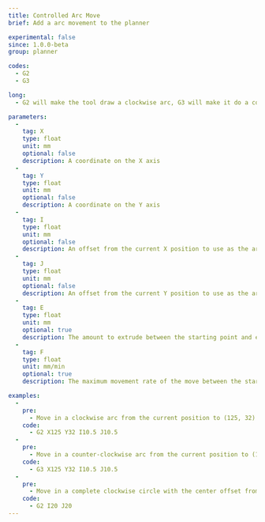 ```yaml
---
title: Controlled Arc Move
brief: Add a arc movement to the planner

experimental: false
since: 1.0.0-beta
group: planner

codes:
  - G2
  - G3

long:
  - G2 will make the tool draw a clockwise arc, G3 will make it do a counter-clockwise arc. Arcs are drawn as perfect circular segments, with the number of degrees (hence, length) determined by the angular difference between the start point and the end point with respect to the center point, by default G2/G3 will draw arcs with 1mm segments, so arcs below that threshold are not recommended.

parameters:
  -
    tag: X
    type: float
    unit: mm
    optional: false
    description: A coordinate on the X axis
  -
    tag: Y
    type: float
    unit: mm
    optional: false
    description: A coordinate on the Y axis
  -
    tag: I
    type: float
    unit: mm
    optional: false
    description: An offset from the current X position to use as the arc center
  -
    tag: J
    type: float
    unit: mm
    optional: false
    description: An offset from the current Y position to use as the arc center
  -
    tag: E
    type: float
    unit: mm
    optional: true
    description: The amount to extrude between the starting point and ending point
  -
    tag: F
    type: float
    unit: mm/min
    optional: true
    description: The maximum movement rate of the move between the starting and ending point

examples:
  -
    pre:
      - Move in a clockwise arc from the current position to (125, 32) with the center offset from the current position by (10.5, 10.5).
    code:
      - G2 X125 Y32 I10.5 J10.5
  -
    pre:
      - Move in a counter-clockwise arc from the current position to (125, 32) with the center offset from the current position by (10.5, 10.5).
    code:
      - G3 X125 Y32 I10.5 J10.5
  -
    pre:
      - Move in a complete clockwise circle with the center offset from the current position by 20, 20.
    code:
      - G2 I20 J20
---
```

